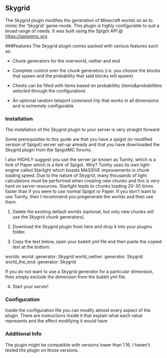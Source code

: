 ## Skygrid
The Skygrid plugin modifies the generation of Minecraft worlds so as to mimic the 'Skygrid' game-mode.
This plugin is highly configurable to suit a broad range of needs. It was built using the Spigot API
@ https://spigotmc.org

###Features
The Skygrid plugin comes packed with various features such as:

- Chunk generators for the overworld, nether and end

- Complete control over the chunk generators (i.e. you choose the blocks that spawn and the probability that said blocks will spawn)

- Chests can be filled with items based on probablility (items&probabilities selected through the configuration)

- An optional random teleport command /rtp that works in all dimensions and is extremely configurable

### Installation
The installation of the Skygrid plugin to your server is very straight forward.

Some prerequisites to this guide are that you have a spigot (or modified version of Spigot) server set-up already and that you have downloaded the Skygrid plugin from the SpigotMC forums.

I also HIGHLY suggest you use the server jar known as Tuinity, which is a fork of Paper which is a fork of Spigot. Why? Tuinity uses its own light-engine called Starlight which boasts MASSIVE improvements in chunk loading speed. Due to the nature of Skygrid, many thousands of light calculations must be performed when creating new chunks and this is very hard on server resources. Starlight leads to chunks loading 20-30 times faster than if you were to use normal Spigot or Paper. If you don't want to use Tuinity, then I recommend you pregenerate the worlds and then use them.

1) Delete the existing default worlds (optional, but only new chunks will use the Skygrid chunk generators).

2) Download the Skygrid plugin from here and drop it into your plugins folder.

3) Copy the text below, open your bukkit.yml file and then paste the copied text at the bottom:

worlds:
  world:
    generator: Skygrid
  world_nether:
    generator: Skygrid
  world_the_end:
    generator: Skygrid

If you do not want to use a Skygrid generator for a particular dimension, then simply exclude the dimension from the bukkit.yml file.

4) Start your server!

### Configuration
Inside the configuration file you can modify almost every aspect of the plugin. There are instructions inside it that explain what each value represents and the effect modifying it would have

### Additional Info
The plugin might be compatible with versions lower than 1.16, I haven't tested the plugin on those versions.​
